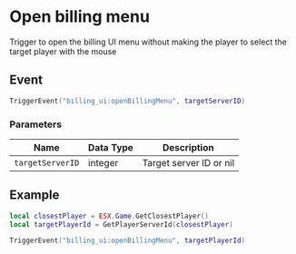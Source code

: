 # Open billing menu

Trigger to open the billing UI menu without making the player to select the target player with the mouse

## Event
``` lua
TriggerEvent("billing_ui:openBillingMenu", targetServerID)
```

### Parameters

| Name              | Data Type | Description                 |
| -                 | -         | -                             |
| `targetServerID`         | integer    | Target server ID or nil |

## Example
``` lua
local closestPlayer = ESX.Game.GetClosestPlayer()
local targetPlayerId = GetPlayerServerId(closestPlayer)

TriggerEvent("billing_ui:openBillingMenu", targetPlayerId)
```